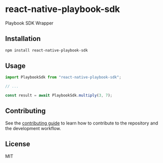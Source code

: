 # react-native-playbook-sdk

Playbook SDK Wrapper

## Installation

```sh
npm install react-native-playbook-sdk
```

## Usage

```js
import PlaybookSdk from "react-native-playbook-sdk";

// ...

const result = await PlaybookSdk.multiply(3, 7);
```

## Contributing

See the [contributing guide](CONTRIBUTING.md) to learn how to contribute to the repository and the development workflow.

## License

MIT
